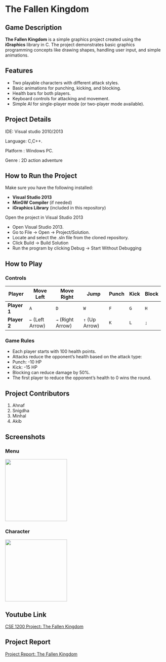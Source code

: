 # The Fallen Kingdom

## Game Description

**The Fallen Kingdom** is a simple graphics project created using the **iGraphics** library in C. The project demonstrates basic graphics programming concepts like drawing shapes, handling user input, and simple animations.

## Features
- Two playable characters with different attack styles.
- Basic animations for punching, kicking, and blocking.
- Health bars for both players.
- Keyboard controls for attacking and movement.
- Simple AI for single-player mode (or two-player mode available).



## Project Details
IDE: Visual studio 2010/2013

Language: C,C++.

Platform : Windows PC.

Genre : 2D action adventure


## How to Run the Project

Make sure you have the following installed:
- **Visual Studio 2013**
- **MinGW Compiler** (if needed)
- **iGraphics Library** (included in this repository)


Open the project in Visual Studio 2013
- Open Visual Studio 2013.
- Go to File → Open → Project/Solution.
- Locate and select the .sln file from the cloned repository.
- Click Build → Build Solution
- Run the program by clicking Debug → Start Without Debugging


## How to Play

### **Controls**
| Player       | Move Left | Move Right | Jump       | Punch | Kick | Block |
|-------------|----------|-----------|-----------|-------|------|-------|
| **Player 1** | `A`      | `D`       | `W`       | `F`   | `G`  | `H`   |
| **Player 2** | `←` (Left Arrow) | `→` (Right Arrow) | `↑` (Up Arrow) | `K`   | `L`  | `;`   |


### **Game Rules**

- Each player starts with 100 health points.
- Attacks reduce the opponent’s health based on the attack type:
- Punch: -10 HP
- Kick: -15 HP
- Blocking can reduce damage by 50%.
- The first player to reduce the opponent’s health to 0 wins the round.


## Project Contributors

1. Ahnaf
2. Snigdha
3. Minhal
4. Akib

## Screenshots

### **Menu**
<img src="https://github.com/user-attachments/assets/15e6af2f-b4a8-4595-b03b-c3b710e7b8b0" width="200" height="200">

### **Character**
<img src="https://github.com/user-attachments/assets/b451aceb-a7c4-48e6-844a-b74f244a0e63" width="200" height="200">

## Youtube Link
[CSE 1200 Project: The Fallen Kingdom](https://www.youtube.com/)

## Project Report
[Project Report: The Fallen Kingdom](https://drive.google.com/drive/u/1/my-drive)
